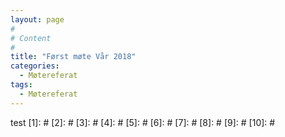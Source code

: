 ```yaml
---
layout: page
#
# Content
#
title: "Først møte Vår 2018"
categories:
  - Møtereferat
tags:
  - Møtereferat
---
```



test
 [1]: #
 [2]: #
 [3]: #
 [4]: #
 [5]: #
 [6]: #
 [7]: #
 [8]: #
 [9]: #
 [10]: #